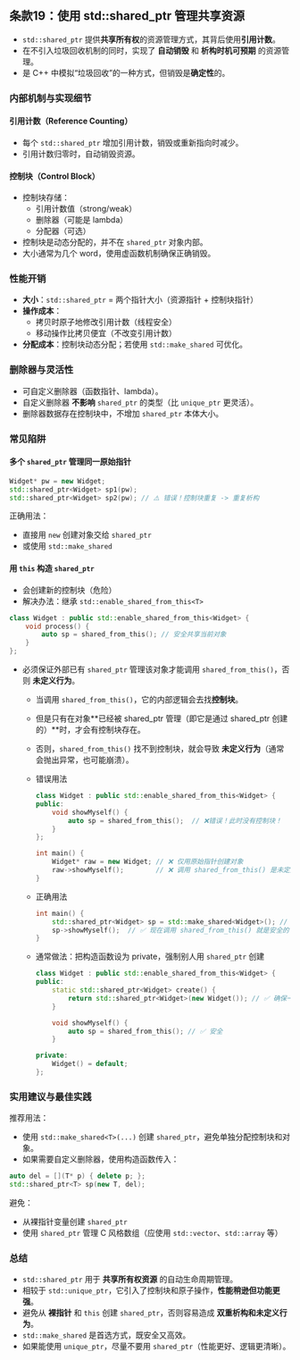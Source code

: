 ## 条款19：使用 std::shared_ptr 管理共享资源

- `std::shared_ptr` 提供**共享所有权**的资源管理方式，其背后使用**引用计数**。
- 在不引入垃圾回收机制的同时，实现了 **自动销毁** 和 **析构时机可预期** 的资源管理。
- 是 C++ 中模拟“垃圾回收”的一种方式，但销毁是**确定性**的。

### 内部机制与实现细节

#### 引用计数（Reference Counting）

- 每个 `std::shared_ptr` 增加引用计数，销毁或重新指向时减少。
- 引用计数归零时，自动销毁资源。

#### 控制块（Control Block）

- 控制块存储：
  - 引用计数值（strong/weak）
  - 删除器（可能是 lambda）
  - 分配器（可选）
- 控制块是动态分配的，并不在 `shared_ptr` 对象内部。
- 大小通常为几个 word，使用虚函数机制确保正确销毁。

### 性能开销

- **大小**：`std::shared_ptr` = 两个指针大小（资源指针 + 控制块指针）
- **操作成本**：
  - 拷贝时原子地修改引用计数（线程安全）
  - 移动操作比拷贝便宜（不改变引用计数）
- **分配成本**：控制块动态分配；若使用 `std::make_shared` 可优化。

### 删除器与灵活性

- 可自定义删除器（函数指针、lambda）。
- 自定义删除器 **不影响** `shared_ptr` 的类型（比 `unique_ptr` 更灵活）。
- 删除器数据存在控制块中，不增加 `shared_ptr` 本体大小。

### 常见陷阱

#### 多个 `shared_ptr` 管理同一原始指针

```cpp
Widget* pw = new Widget;
std::shared_ptr<Widget> sp1(pw);
std::shared_ptr<Widget> sp2(pw); // ⚠️ 错误！控制块重复 -> 重复析构
```

正确用法：

- 直接用 `new` 创建对象交给 `shared_ptr`
- 或使用 `std::make_shared`

#### 用 `this` 构造 `shared_ptr`

- 会创建新的控制块（危险）
- 解决办法：继承 `std::enable_shared_from_this<T>`

```cpp
class Widget : public std::enable_shared_from_this<Widget> {
    void process() {
        auto sp = shared_from_this(); // 安全共享当前对象
    }
};
```

- 必须保证外部已有 `shared_ptr` 管理该对象才能调用 `shared_from_this()`，否则 **未定义行为**。

  - 当调用 `shared_from_this()`，它的内部逻辑会去找**控制块**。

  - 但是只有在对象**已经被 shared_ptr 管理（即它是通过 shared_ptr 创建的）**时，才会有控制块存在。

  - 否则，`shared_from_this()` 找不到控制块，就会导致 **未定义行为**（通常会抛出异常，也可能崩溃）。

  - 错误用法

    ```cpp
    class Widget : public std::enable_shared_from_this<Widget> {
    public:
        void showMyself() {
            auto sp = shared_from_this();  // ❌错误！此时没有控制块！
        }
    };
    
    int main() {
        Widget* raw = new Widget; // ❌ 仅用原始指针创建对象
        raw->showMyself();        // ❌ 调用 shared_from_this() 是未定义行为！
    }
    ```

  - 正确用法
  
    ```cpp
    int main() {
        std::shared_ptr<Widget> sp = std::make_shared<Widget>(); // ✅ shared_ptr 创建对象
        sp->showMyself();  // ✅ 现在调用 shared_from_this() 就是安全的
    }
    ```
  
  - 通常做法：把构造函数设为 private，强制别人用 `shared_ptr` 创建
  
    ```cpp
    class Widget : public std::enable_shared_from_this<Widget> {
    public:
        static std::shared_ptr<Widget> create() {
            return std::shared_ptr<Widget>(new Widget()); // ✅ 确保一开始就用 shared_ptr 创建
        }
    
        void showMyself() {
            auto sp = shared_from_this(); // ✅ 安全
        }
    
    private:
        Widget() = default;
    };
    ```

### 实用建议与最佳实践

推荐用法：

- 使用 `std::make_shared<T>(...)` 创建 `shared_ptr`，避免单独分配控制块和对象。
- 如果需要自定义删除器，使用构造函数传入：

```cpp
auto del = [](T* p) { delete p; };
std::shared_ptr<T> sp(new T, del);
```

避免：

- 从裸指针变量创建 `shared_ptr`
- 使用 `shared_ptr` 管理 C 风格数组（应使用 `std::vector`、`std::array` 等）

### 总结

- `std::shared_ptr` 用于 **共享所有权资源** 的自动生命周期管理。
- 相较于 `std::unique_ptr`，它引入了控制块和原子操作，**性能稍逊但功能更强**。
- 避免从 **裸指针** 和 `this` 创建 `shared_ptr`，否则容易造成 **双重析构和未定义行为**。
- `std::make_shared` 是首选方式，既安全又高效。
- 如果能使用 `unique_ptr`，尽量不要用 `shared_ptr`（性能更好、逻辑更清晰）。